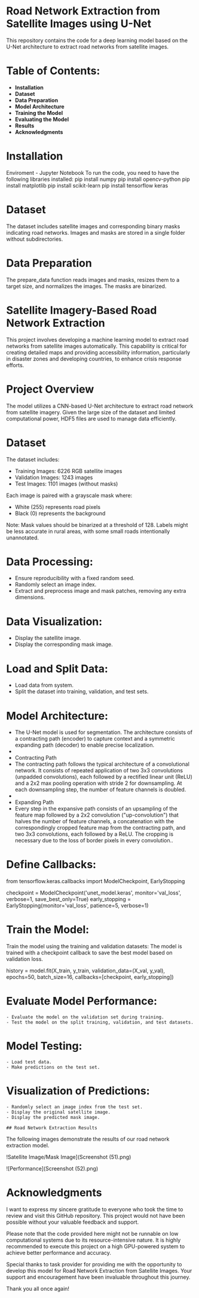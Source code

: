 # Road Network Extraction from Satellite Images using U-Net
This repository contains the code for a deep learning model based on the U-Net architecture to extract road networks from satellite images.

# Table of Contents:
   - **Installation**
   - **Dataset**
   - **Data Preparation**
   - **Model Architecture**
   - **Training the Model**
   - **Evaluating the Model**
   - **Results**
   - **Acknowledgments**
  

# Installation
Enviroment - Jupyter Notebook
To run the code, you need to have the following libraries installed:
pip install numpy 
pip install opencv-python 
pip install matplotlib 
pip install scikit-learn 
pip install tensorflow keras

# Dataset
The dataset includes satellite images and corresponding binary masks indicating road networks. Images and masks are stored in a single folder without subdirectories.

# Data Preparation
The prepare_data function reads images and masks, resizes them to a target size, and normalizes the images. The masks are binarized.

# Satellite Imagery-Based Road Network Extraction

This project involves developing a machine learning model to extract road networks from satellite images automatically. This capability is critical for creating detailed maps and providing accessibility information, particularly in disaster zones and developing countries, to enhance crisis response efforts.

# Project Overview

The model utilizes a CNN-based U-Net architecture to extract road network from satellite imagery. Given the large size of the dataset and limited computational power, HDF5 files are used to manage data efficiently.

# Dataset

The dataset includes:
- Training Images: 6226 RGB satellite images
- Validation Images: 1243 images
- Test Images: 1101 images (without masks)

Each image is paired with a grayscale mask where:
- White (255) represents road pixels
- Black (0) represents the background

Note: Mask values should be binarized at a threshold of 128. Labels might be less accurate in rural areas, with some small roads intentionally unannotated.

# Data Processing:
   - Ensure reproducibility with a fixed random seed.
   - Randomly select an image index.
   - Extract and preprocess image and mask patches, removing any extra dimensions.

# Data Visualization:
   - Display the satellite image.
   - Display the corresponding mask image.
     
# Load and Split Data:
   - Load data from system.
   - Split the dataset into training, validation, and test sets.

# Model Architecture:
   - The U-Net model is used for segmentation. The architecture consists of a contracting path (encoder) to capture context and a symmetric expanding path (decoder) to enable precise localization.
   -
   - Contracting Path
   - The contracting path follows the typical architecture of a convolutional network. It consists of repeated application of two 3x3 convolutions (unpadded convolutions), each followed by a rectified linear unit (ReLU) and a 2x2 max pooling operation with stride 2 for downsampling. At each downsampling step, the number of feature channels is doubled.
   -
   - Expanding Path
   - Every step in the expansive path consists of an upsampling of the feature map followed by a 2x2 convolution ("up-convolution") that halves the number of feature channels, a concatenation with the correspondingly cropped feature map from the contracting path, and two 3x3 convolutions, each followed by a ReLU. The cropping is necessary due to the loss of border pixels in every convolution..

# Define Callbacks:
  
   from tensorflow.keras.callbacks import ModelCheckpoint, EarlyStopping

   checkpoint = ModelCheckpoint('unet_model.keras', monitor='val_loss', verbose=1, save_best_only=True)
   early_stopping = EarlyStopping(monitor='val_loss', patience=5, verbose=1)

# Train the Model:
   Train the model using the training and validation datasets:
   The model is trained with a checkpoint callback to save the best model based on validation loss.
 
   history = model.fit(X_train, y_train,
                       validation_data=(X_val, y_val),
                       epochs=50,
                       batch_size=16,
                       callbacks=[checkpoint, early_stopping])
  

# Evaluate Model Performance:
    - Evaluate the model on the validation set during training.
    - Test the model on the split training, validation, and test datasets.

# Model Testing:
    - Load test data.
    - Make predictions on the test set.

# Visualization of Predictions:
    - Randomly select an image index from the test set.
    - Display the original satellite image.
    - Display the predicted mask image.

    ## Road Network Extraction Results

The following images demonstrate the results of our road network extraction model.

!Satellite Image/Mask Image](Screenshot (51).png)

![Performance](Screenshot (52).png)


    
#  Acknowledgments
I want to express my sincere gratitude to everyone who took the time to review and visit this GitHub repository. This project would not have been possible without your valuable feedback and support.

Please note that the code provided here might not be runnable on low computational systems due to its resource-intensive nature. It is highly recommended to execute this project on a high GPU-powered system to achieve better performance and accuracy.

Special thanks to task provider for providing me with the opportunity to develop this model for Road Network Extraction from Satellite Images. Your support and encouragement have been invaluable throughout this journey.

Thank you all once again!
